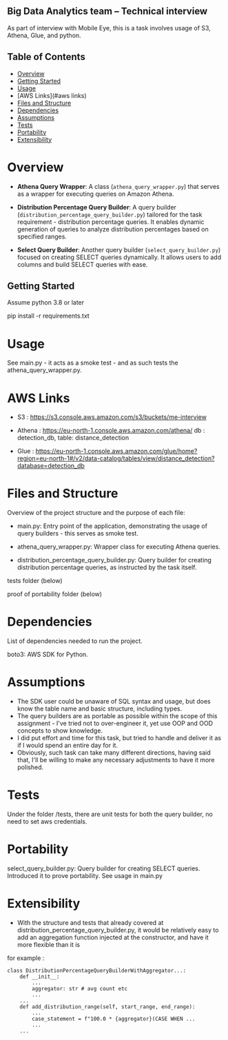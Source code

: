 ## Big Data Analytics team – Technical interview

As part of interview with Mobile Eye, this is a task involves usage of S3, Athena, Glue, and python. 

## Table of Contents

- [Overview](#overview)
- [Getting Started](#getting-started)
- [Usage](#usage)
- [AWS Links](#aws links)
- [Files and Structure](#files-and-structure)
- [Dependencies](#dependencies)
- [Assumptions](#assumptions)
- [Tests](#tests)
- [Portability](#portability)
- [Extensibility](#extensibility)

# Overview

- **Athena Query Wrapper**: A class (`athena_query_wrapper.py`) that serves as a wrapper for executing queries on Amazon Athena.

- **Distribution Percentage Query Builder**: A query builder (`distribution_percentage_query_builder.py`) tailored for the task requirement - distribution percentage queries. It enables dynamic generation of queries to analyze distribution percentages based on specified ranges.

- **Select Query Builder**: Another query builder (`select_query_builder.py`) focused on creating SELECT queries dynamically. It allows users to add columns and build SELECT queries with ease.



## Getting Started

Assume python 3.8 or later 

pip install -r requirements.txt

# Usage

See main.py - it acts as a smoke test - and as such tests the athena_query_wrapper.py.

# AWS Links

- S3 : https://s3.console.aws.amazon.com/s3/buckets/me-interview
  
- Athena : https://eu-north-1.console.aws.amazon.com/athena/ db : detection_db, table: distance_detection
  
- Glue : https://eu-north-1.console.aws.amazon.com/glue/home?region=eu-north-1#/v2/data-catalog/tables/view/distance_detection?database=detection_db

# Files and Structure

Overview of the project structure and the purpose of each file:

- main.py: Entry point of the application, demonstrating the usage of query builders - this serves as smoke test.

- athena_query_wrapper.py: Wrapper class for executing Athena queries.

- distribution_percentage_query_builder.py: Query builder for creating distribution percentage queries, as instructed by the task itself.

tests folder (below)

proof of portability folder (below)

# Dependencies
List of dependencies needed to run the project.

boto3: AWS SDK for Python.

# Assumptions

- The SDK user could be unaware of SQL syntax and usage, but does know the table name and basic structure, including types.
- The query builders are as portable as possible within the scope of this assignment - I've tried not to over-engineer it, yet use OOP and OOD concepts to show knowledge.
- I did put effort and time for this task, but tried to handle and deliver it as if I would spend an entire day for it.
- Obviously, such task can take many different directions, having said that, I'll be willing to make any necessary adjustments to have it more polished.

# Tests

Under the folder /tests, there are unit tests for both the query builder, no need to set aws credentials.

# Portability

select_query_builder.py: Query builder for creating SELECT queries. Introduced it to prove portability.
See usage in main.py

# Extensibility

- With the structure and tests that already covered at distribution_percentage_query_builder.py, it would be relatively easy to add an aggregation function injected at the constructor, and have it more flexible than it is

for example :

    class DistributionPercentageQueryBuilderWithAggregator...:
        def __init__:
            ...
            aggregator: str # avg count etc
            ...
        ...
        def add_distribution_range(self, start_range, end_range):
            ...
            case_statement = f"100.0 * {aggregator}(CASE WHEN ...
            ...
        ...


